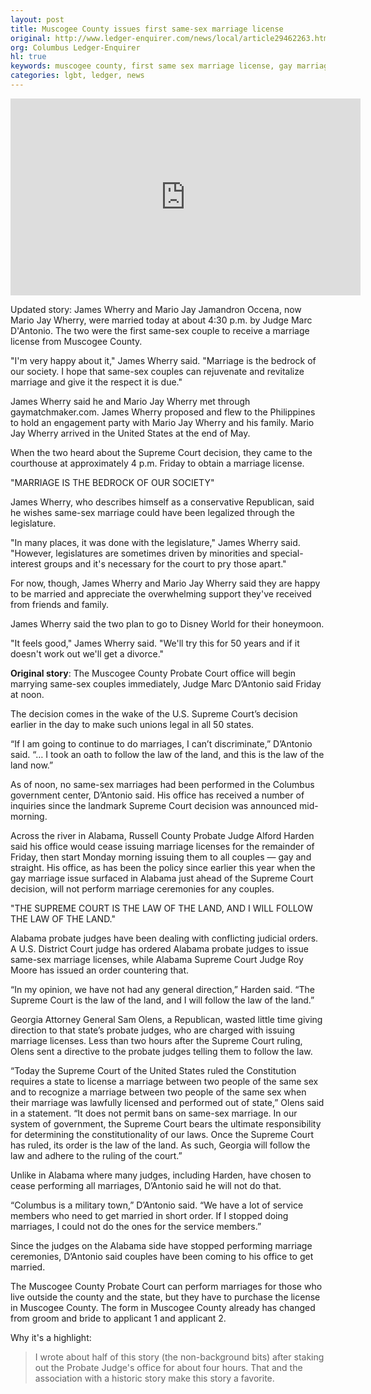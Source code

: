 ```yaml
---
layout: post
title: Muscogee County issues first same-sex marriage license
original: http://www.ledger-enquirer.com/news/local/article29462263.html
org: Columbus Ledger-Enquirer
hl: true
keywords: muscogee county, first same sex marriage license, gay marriage, georgia, first couple, supreme court, ledger enquirer, columbus ga
categories: lgbt, ledger, news
---
```


<iframe width="560" height="315" src="https://www.youtube.com/embed/vtrbvD22CEQ" frameborder="0" allowfullscreen></iframe>

Updated story: James Wherry and Mario Jay Jamandron Occena, now Mario Jay Wherry, were married today at about 4:30 p.m. by Judge Marc D'Antonio. The two were the first same-sex couple to receive a marriage license from Muscogee County.

<!--break-->

"I'm very happy about it," James Wherry said. "Marriage is the bedrock of our society. I hope that same-sex couples can rejuvenate and revitalize marriage and give it the respect it is due."

James Wherry said he and Mario Jay Wherry met through gaymatchmaker.com. James Wherry proposed and flew to the Philippines to hold an engagement party with Mario Jay Wherry and his family. Mario Jay Wherry arrived in the United States at the end of May.

When the two heard about the Supreme Court decision, they came to the courthouse at approximately 4 p.m. Friday to obtain a marriage license.

<span class="quote">"MARRIAGE IS THE BEDROCK OF OUR SOCIETY"</span>

James Wherry, who describes himself as a conservative Republican, said he wishes same-sex marriage could have been legalized through the legislature.

"In many places, it was done with the legislature," James Wherry said. "However, legislatures are sometimes driven by minorities and special-interest groups and it's necessary for the court to pry those apart."

For now, though, James Wherry and Mario Jay Wherry said they are happy to be married and appreciate the overwhelming support they've received from friends and family.

James Wherry said the two plan to go to Disney World for their honeymoon.

"It feels good," James Wherry said. "We'll try this for 50 years and if it doesn't work out we'll get a divorce."

**Original story**: The Muscogee County Probate Court office will begin marrying same-sex couples immediately, Judge Marc D’Antonio said Friday at noon.

The decision comes in the wake of the U.S. Supreme Court’s decision earlier in the day to make such unions legal in all 50 states.

“If I am going to continue to do marriages, I can’t discriminate,” D’Antonio said. “… I took an oath to follow the law of the land, and this is the law of the land now.”

As of noon, no same-sex marriages had been performed in the Columbus government center, D’Antonio said. His office has received a number of inquiries since the landmark Supreme Court decision was announced mid-morning.

Across the river in Alabama, Russell County Probate Judge Alford Harden said his office would cease issuing marriage licenses for the remainder of Friday, then start Monday morning issuing them to all couples — gay and straight. His office, as has been the policy since earlier this year when the gay marriage issue surfaced in Alabama just ahead of the Supreme Court decision, will not perform marriage ceremonies for any couples.

<span class="quote">"THE SUPREME COURT IS THE LAW OF THE LAND, AND I WILL FOLLOW THE LAW OF THE LAND."</span>

Alabama probate judges have been dealing with conflicting judicial orders. A U.S. District Court judge has ordered Alabama probate judges to issue same-sex marriage licenses, while Alabama Supreme Court Judge Roy Moore has issued an order countering that.

“In my opinion, we have not had any general direction,” Harden said. “The Supreme Court is the law of the land, and I will follow the law of the land.”

Georgia Attorney General Sam Olens, a Republican, wasted little time giving direction to that state’s probate judges, who are charged with issuing marriage licenses. Less than two hours after the Supreme Court ruling, Olens sent a directive to the probate judges telling them to follow the law.

“Today the Supreme Court of the United States ruled the Constitution requires a state to license a marriage between two people of the same sex and to recognize a marriage between two people of the same sex when their marriage was lawfully licensed and performed out of state,” Olens said in a statement. “It does not permit bans on same-sex marriage. In our system of government, the Supreme Court bears the ultimate responsibility for determining the constitutionality of our laws. Once the Supreme Court has ruled, its order is the law of the land. As such, Georgia will follow the law and adhere to the ruling of the court.”

Unlike in Alabama where many judges, including Harden, have chosen to cease performing all marriages, D’Antonio said he will not do that.

“Columbus is a military town,” D’Antonio said. “We have a lot of service members who need to get married in short order. If I stopped doing marriages, I could not do the ones for the service members.”

Since the judges on the Alabama side have stopped performing marriage ceremonies, D’Antonio said couples have been coming to his office to get married.

The Muscogee County Probate Court can perform marriages for those who live outside the county and the state, but they have to purchase the license in Muscogee County. The form in Muscogee County already has changed from groom and bride to applicant 1 and applicant 2.

Why it's a highlight: 

> I wrote about half of this story (the non-background bits) after staking out the Probate Judge's office for about four hours. That and the association with a historic story make this story a favorite. 